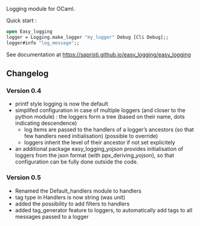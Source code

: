 Logging module for OCaml.

Quick start :
```ocaml
open Easy_logging
logger = Logging.make_logger "my_logger" Debug [Cli Debug];;
logger#info "log_message";;
```

See documentation at https://sapristi.github.io/easy_logging/easy_logging


## Changelog

### Version 0.4

 * printf style logging is now the default
 * simplifed configuration in case of multiple loggers (and closer to the python module) :
   the loggers form a tree (based on their name, dots indicating descendence)
    - log items are passed to the handlers of a logger’s ancestors (so that few handlers need initialisation) (possible to override)
    - loggers inherit the level of their ancestor if not set explicitely
 * an additional package easy_logging_yojson provides initialisation of loggers from the json format (with ppx_deriving_yojson), so that configuration can be fully done outside the code.

### Version 0.5

 * Renamed the Default_handlers module to handlers
 * tag type in Handlers is now string (was unit)
 * added the possibility to add filters to handlers
 * added tag_generator feature to loggers, to automatically add tags to all messages passed to a logger
